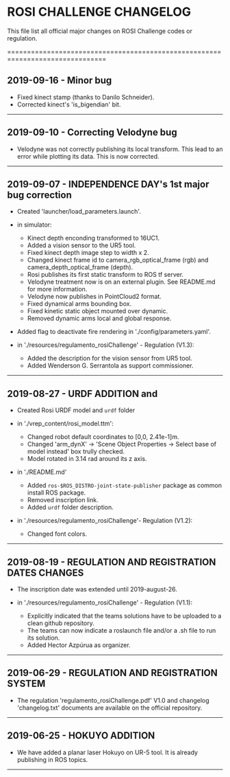 # ROSI CHALLENGE CHANGELOG

This file list all official major changes on ROSI Challenge codes or regulation.

===============================================================================
## 2019-09-16 - Minor bug 

- Fixed kinect stamp (thanks to Danilo Schneider).
- Corrected kinect's 'is_bigendian' bit.

---------------------------------------------------------------------------------
## 2019-09-10 - Correcting Velodyne bug


- Velodyne was not correctly publishing its local transform. This lead to an error while plotting its data. This is now corrected.


---------------------------------------------------------------------------------
## 2019-09-07 - INDEPENDENCE DAY's 1st major bug correction

- Created 'launcher/load_parameters.launch'.

- in simulator:
	- Kinect depth enconding transformed to 16UC1.
	- Added a vision sensor to the UR5 tool.
	- Fixed kinect depth image step to width x 2.
	- Changed kinect frame id to camera_rgb_optical_frame (rgb) and camera_depth_optical_frame (depth).
	- Rosi publishes its first static transform to ROS tf server.
	- Velodyne treatment now is on an external plugin. See README.md for more information.
	- Velodyne now publishes in PointCloud2 format.
	- Fixed dynamical arms bounding box.
	- Fixed kinetic static object mounted over dynamic.
	- Removed dynamic arms local and global response.
	
- Added flag to deactivate fire rendering in './config/parameters.yaml'.

- in './resources/regulamento_rosiChallenge' - Regulation (V1.3):
	- Added the description for the vision sensor from UR5 tool.
	- Added Wenderson G. Serrantola as support commissioner.


---------------------------------------------------------------------------------
## 2019-08-27 - URDF ADDITION and  

- Created Rosi URDF model and `urdf` folder

- in './vrep_content/rosi_model.ttm': 
	- Changed robot default coordinates to [0,0, 2.41e-1]m.
	- Changed 'arm_dynX' -> 'Scene Object Properties -> Select base of model instead' box trully checked.
	- Model rotated in 3.14 rad around its z axis.

- in './README.md'
	- Added `ros-$ROS_DISTRO-joint-state-publisher` package as common install ROS package.
	- Removed inscription link.
	- Added `urdf` folder description.

- in './resources/regulamento_rosiChallenge'- Regulation (V1.2):
	- Changed font colors.


---------------------------------------------------------------------------------
## 2019-08-19 - REGULATION AND REGISTRATION DATES CHANGES

- The inscription date was extended until 2019-august-26.

- in './resources/regulamento_rosiChallenge' - Regulation (V1.1):
	- Explicitly indicated that the teams solutions have to be uploaded to a clean github repository.
	- The teams can now indicate a roslaunch file and/or a .sh file to run its solution.
	- Added Hector Azpúrua as organizer.


---------------------------------------------------------------------------------
## 2019-06-29 - REGULATION AND REGISTRATION SYSTEM

- The regulation 'regulamento_rosiChallenge.pdf' V1.0 and changelog 'changelog.txt' documents are available on the official repository.


---------------------------------------------------------------------------------
## 2019-06-25 - HOKUYO ADDITION

- We have added a planar laser Hokuyo on UR-5 tool. It is already publishing in ROS topics.


---------------------------------------------------------------------------------
